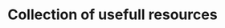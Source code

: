 ---
title: "Collection of usefull resources"
layout: category
permalink: /resources/
taxonomy: resources
classes: wide
---